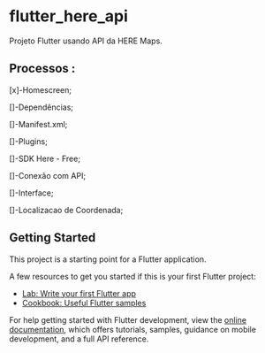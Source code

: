 # flutter_here_api

Projeto Flutter usando API da HERE Maps.


## Processos :

[x]-Homescreen;

[]-Dependências;

[]-Manifest.xml;

[]-Plugins;

[]-SDK Here - Free;

[]-Conexão com API;

[]-Interface;

[]-Localizacao de Coordenada;

## Getting Started

This project is a starting point for a Flutter application.

A few resources to get you started if this is your first Flutter project:

- [Lab: Write your first Flutter app](https://docs.flutter.dev/get-started/codelab)
- [Cookbook: Useful Flutter samples](https://docs.flutter.dev/cookbook)

For help getting started with Flutter development, view the
[online documentation](https://docs.flutter.dev/), which offers tutorials,
samples, guidance on mobile development, and a full API reference.
